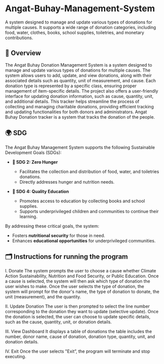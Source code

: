 # Angat-Buhay-Management-System
A system designed to manage and update various types of donations for multiple causes. It supports a wide range of donation categories, 
including food, water, clothes, books, school supplies, toiletries, and monetary contributions. 

## 📝 Overview
The Angat Buhay Donation Management System is a system designed to manage and update various types of donations for multiple causes. The system allows users to add, update, and view donations, along with their associated details such as quantity, unit of measurement, and cause. Each donation type is represented by a specific class, ensuring proper management of item-specific details. The project also offers a user-friendly interface for updating donation information, such as cause, quantity, unit, and additional details. This tracker helps streamline the process of collecting and managing charitable donations, providing efficient tracking and updating functionalities for both donors and administrators. Angat Buhay Donation tracker is a system that tracks the donation of the people.

## 🌍 **SDG**
The Angat Buhay Management System supports the following Sustainable Development Goals (SDGs):  

- **🎯 SDG 2: Zero Hunger**  
  - Facilitates the collection and distribution of food, water, and toiletries donations.  
  - Directly addresses hunger and nutrition needs.  

- **🎯 SDG 4: Quality Education**  
  - Promotes access to education by collecting books and school supplies.  
  - Supports underprivileged children and communities to continue their learning.  

By addressing these critical goals, the system:  
- Fosters **nutritional security** for those in need.  
- Enhances **educational opportunities** for underprivileged communities.
  
## 🗂️ Instructions for running the program
I. Donate
The system prompts the user to choose a cause whether Climate Action Sustainability, Nutrition and Food Security, or Public Education. 
Once a cause is selected, the system will then ask which type of donation the user wishes to make. 
Once the user selects the type of donation, the system will prompt for the donor's name, the type of donation to donate, the unit (measurement), and the quantity. 

II. Update Donation
The user is then prompted to select the line number corresponding to the donation they want to update (selective update). 
Once the donation is selected, the user can choose to update specific details, such as the cause, quantity, unit, or donation details.

III. View Dashboard
It displays a table of donations the table includes the number, donor name, cause of donation, donation type, quantity, unit, and donation details. 

IV. Exit
Once the user selects "Exit”, the program will terminate and stop executing.
